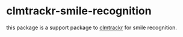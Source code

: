 # clmtrackr-smile-recognition
this package is a support package to [clmtrackr](https://github.com/auduno/clmtrackr) for smile recognition.
